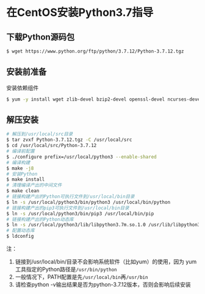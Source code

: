 # 在CentOS安装Python3.7指导
## 下载Python源码包
```bash
$ wget https://www.python.org/ftp/python/3.7.12/Python-3.7.12.tgz
```
## 安装前准备
安装依赖组件
```bash
$ yum -y install wget zlib-devel bzip2-devel openssl-devel ncurses-devel sqlite-devel readline-devel tk-devel gcc make libffi-devel xz-devel
```

## 解压安装
```bash
# 解压到/usr/local/src目录
$ tar zvxf Python-3.7.12.tgz -C /usr/local/src
$ cd /usr/local/src/Python-3.7.12
# 编译前配置
$ ./configure prefix=/usr/local/python3 --enable-shared
# 编译构建
$ make -j8
# 安装Python
$ make install
# 清理编译产出的中间文件
$ make clean
# 链接构建产出的Python可执行文件到/usr/local/bin目录
$ ln -s /usr/local/python3/bin/python3 /usr/local/bin/python
# 链接构建产出的pip3可执行文件到/usr/local/bin目录
$ ln -s /usr/local/python3/bin/pip3 /usr/local/bin/pip
# 链接构建产出的Python动态库
$ ln -s /usr/local/python3/lib/libpython3.7m.so.1.0 /usr/lib/libpython3.7m.so.1.0
# 配置动态库
$ ldconfig
```

注：
1. 链接到/usr/local/bin/目录不会影响系统软件（比如yum）的使用，因为 yum 工具指定的Python路径是``/usr/bin/python``
2. 一般情况下，PATH配置是先``/usr/local/bin``再``/usr/bin``
3. 请检查python -v输出结果是否为python-3.7.12版本，否则会影响后续安装

